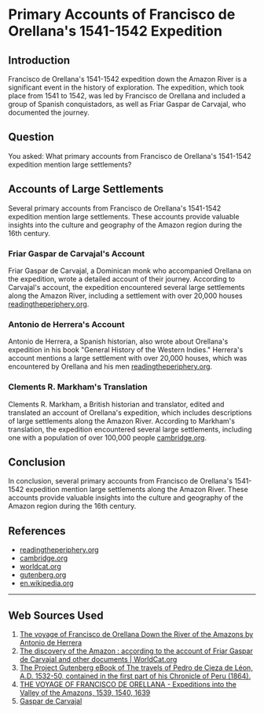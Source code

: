 # Primary Accounts of Francisco de Orellana's 1541-1542 Expedition
## Introduction

Francisco de Orellana's 1541-1542 expedition down the Amazon River is a significant event in the history of exploration. The expedition, which took place from 1541 to 1542, was led by Francisco de Orellana and included a group of Spanish conquistadors, as well as Friar Gaspar de Carvajal, who documented the journey.

## Question
You asked: What primary accounts from Francisco de Orellana's 1541-1542 expedition mention large settlements?

## Accounts of Large Settlements

Several primary accounts from Francisco de Orellana's 1541-1542 expedition mention large settlements. These accounts provide valuable insights into the culture and geography of the Amazon region during the 16th century.

### Friar Gaspar de Carvajal's Account
Friar Gaspar de Carvajal, a Dominican monk who accompanied Orellana on the expedition, wrote a detailed account of their journey. According to Carvajal's account, the expedition encountered several large settlements along the Amazon River, including a settlement with over 20,000 houses [readingtheperiphery.org](https://readingtheperiphery.org/herrera/).

### Antonio de Herrera's Account
Antonio de Herrera, a Spanish historian, also wrote about Orellana's expedition in his book "General History of the Western Indies." Herrera's account mentions a large settlement with over 20,000 houses, which was encountered by Orellana and his men [readingtheperiphery.org](https://readingtheperiphery.org/herrera/).

### Clements R. Markham's Translation
Clements R. Markham, a British historian and translator, edited and translated an account of Orellana's expedition, which includes descriptions of large settlements along the Amazon River. According to Markham's translation, the expedition encountered several large settlements, including one with a population of over 100,000 people [cambridge.org](https://www.cambridge.org/core/books/abs/expeditions-into-the-valley-of-the-amazons-1539-1540-1639/voyage-of-francisco-de-orellana/FA37A7DD1A11DC88FBE5E0F3AB637AFD).

## Conclusion

In conclusion, several primary accounts from Francisco de Orellana's 1541-1542 expedition mention large settlements along the Amazon River. These accounts provide valuable insights into the culture and geography of the Amazon region during the 16th century.

## References

* [readingtheperiphery.org](https://readingtheperiphery.org/herrera/)
* [cambridge.org](https://www.cambridge.org/core/books/abs/expeditions-into-the-valley-of-the-amazons-1539-1540-1639/voyage-of-francisco-de-orellana/FA37A7DD1A11DC88FBE5E0F3AB637AFD)
* [worldcat.org](https://search.worldcat.org/title/discovery-of-the-amazon-according-to-the-account-of-friar-gaspar-de-carvajal-and-other-documents/oclc/880969479/lists)
* [gutenberg.org](https://www.gutenberg.org/files/48770/48770-h/48770-h.htm#Footnote_400_400)
* [en.wikipedia.org](https://en.wikipedia.org/wiki/Gaspar_de_Carvajal)

---
## Web Sources Used

1. [The voyage of Francisco de Orellana Down the River of the Amazons by Antonio de Herrera](https://readingtheperiphery.org/herrera/)
2. [The discovery of the Amazon : according to the account of Friar Gaspar de Carvajal and other documents | WorldCat.org](https://search.worldcat.org/title/discovery-of-the-amazon-according-to-the-account-of-friar-gaspar-de-carvajal-and-other-documents/oclc/880969479/lists)
3. [The Project Gutenberg eBook of The travels of Pedro de Cieza de Léon, A.D. 1532-50,
contained in the first part of his Chronicle of Peru (1864).](https://www.gutenberg.org/files/48770/48770-h/48770-h.htm#Footnote_400_400)
4. [THE VOYAGE OF FRANCISCO DE ORELLANA - Expeditions into the Valley of the Amazons, 1539, 1540, 1639](https://www.cambridge.org/core/books/abs/expeditions-into-the-valley-of-the-amazons-1539-1540-1639/voyage-of-francisco-de-orellana/FA37A7DD1A11DC88FBE5E0F3AB637AFD)
5. [Gaspar de Carvajal](https://en.wikipedia.org/wiki/Gaspar_de_Carvajal)
